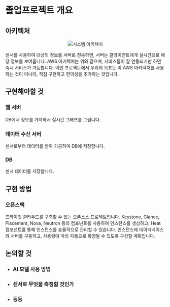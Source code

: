 # 졸업프로젝트 개요
## 아키텍처
<p align="center">
  <img src="https://github.com/user-attachments/assets/51107735-5f48-4358-8f5c-9b253cc41acd" alt="시스템 아키텍처">
</p>

센서를 사용하여 대상의 정보를 서버로 전송하면, 서버는 클라이언트에게 실시간으로 해당 정보를 보여줍니다. AWS 아키텍처는 위와 같으며, 서비스들이 잘 연동되기만 하면 즉시 서비스가 가능합니다. 이번 프로젝트에서 우리의 목표는 이 AWS 아키텍처를 사용하는 것이 아니라, 직접 구현하고 편의성을 추가하는 것입니다.

## 구현해야할 것
### 웹 서버
DB에서 정보를 가져와서 실시간 그래프를 그립니다.

### 데이터 수신 서버
센서로부터 데이터를 받아 가공하여 DB에 저장합니다.

### DB
센서 데이터를 저장합니다.

## 구현 방법
### 오픈스택
프라이빗 클라우드를 구축할 수 있는 오픈소스 프로젝트입니다. Keystone, Glance, Placement, Nova, Neutron 등의 컴포넌트를 사용하여 인스턴스를 생성하고, Heat 컴포넌트를 통해 인스턴스를 효율적으로 관리할 수 있습니다. 인스턴스에 데이터베이스와 서버를 구동하고, 사용량에 따라 자동으로 확장될 수 있도록 구성할 계획입니다.

## 논의할 것
- ### AI 모델 사용 방법
- ### 센서로 무엇을 측정할 것인가
- ### 등등





